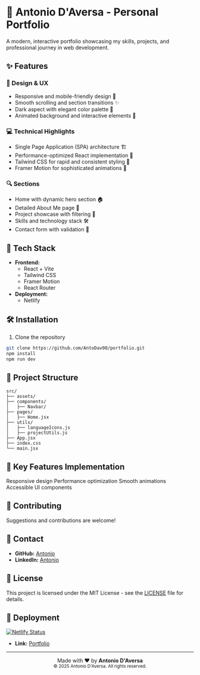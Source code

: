 # 🚀 Antonio D'Aversa - Personal Portfolio

A modern, interactive portfolio showcasing my skills, projects, and professional journey in web development.

## ✨ Features

### 🎨 Design & UX
- Responsive and mobile-friendly design 📱
- Smooth scrolling and section transitions ✨
- Dark aspect with elegant color palette 🌙
- Animated background and interactive elements 🌈

### 💻 Technical Highlights
- Single Page Application (SPA) architecture 🏗️
- Performance-optimized React implementation 🚀
- Tailwind CSS for rapid and consistent styling 🎨
- Framer Motion for sophisticated animations 🌟

### 🔍 Sections
- Home with dynamic hero section 🏠
- Detailed About Me page 👤
- Project showcase with filtering 📂
- Skills and technology stack 🛠️
- Contact form with validation 📧

## 🚀 Tech Stack

- **Frontend:** 
  - React + Vite
  - Tailwind CSS
  - Framer Motion
  - React Router
- **Deployment:**
  - Netlify

## 🛠️ Installation

1. Clone the repository
```bash
git clone https://github.com/AntoDav00/portfolio.git
npm install
npm run dev
```
## 📁 Project Structure
```
src/
├── assets/
├── components/
│   ├── Navbar/
├── pages/
│   ├── Home.jsx
├── utils/
│   ├── languageIcons.js
│   ├── projectUtils.js
├── App.jsx
├── index.css
└── main.jsx
```

## 🌟 Key Features Implementation
Responsive design
Performance optimization
Smooth animations
Accessible UI components

## 🤝 Contributing
Suggestions and contributions are welcome!

## 📧 Contact
- **GitHub:** [Antonio](https://https://bit.ly/GitAntoDav)
- **LinkedIn:** [Antonio](https://bit.ly/LinkedinAntonio)

## 📝 License

This project is licensed under the MIT License - see the [LICENSE](LICENSE) file for details.

## 📌 Deployment

[![Netlify Status](https://api.netlify.com/api/v1/badges/f37f6120-451d-4e3a-860f-22643657ee5a/deploy-status)](https://app.netlify.com/sites/antoniodaversa/deploys)

- **Link:** [Portfolio](https://antoniodaversa.netlify.app//)

---

<div align="center">
  Made with ❤️ by <strong>Antonio D'Aversa</strong><br>
  <sup>© 2025 Antonio D'Aversa. All rights reserved.</sup>
</div>
